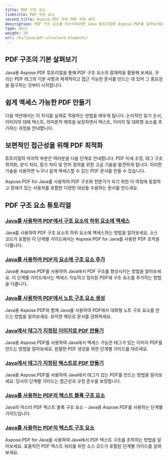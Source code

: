 ```yaml
---
title: PDF 구조 요소
linktitle: PDF 구조 요소
second_title: Aspose.PDF 자바 PDF 처리 API
description: PDF 구조 요소를 마스터하려면 Java 튜토리얼용 Aspose.PDF를 살펴보세요. 체계적이고 접근 가능한 PDF를 쉽게 만들 수 있습니다.
type: docs
weight: 20
url: /ko/java/pdf-structure-elements/
---
```


## PDF 구조의 기본 살펴보기

Java용 Aspose.PDF 튜토리얼을 통해 PDF 구조 요소의 잠재력을 활용해 보세요. 우리는 PDF 태그의 기본 사항과 체계적이고 접근 가능한 문서를 만드는 데 있어 그 중요성을 탐구하는 것부터 시작합니다. 

## 쉽게 액세스 가능한 PDF 만들기

다음 섹션에서는 이 지식을 실제로 적용하는 방법을 배우게 됩니다. 논리적인 읽기 순서, 이미지의 대체 텍스트, 의미론적 제목을 보장하면서 텍스트, 이미지 및 대화형 요소를 추가하는 과정을 안내합니다. 

## 보편적인 접근성을 위해 PDF 최적화

튜토리얼의 마지막 부분은 여러분을 다음 단계로 안내합니다. PDF 미세 조정, 태그 구조 최적화, 양식 처리, 링크 처리 및 언어 정의를 위한 고급 기술을 발견하게 됩니다. 이러한 기술을 사용하면 누구나 쉽게 액세스할 수 있는 PDF 문서를 만들 수 있습니다.

Aspose.PDF for Java를 사용하여 PDF 구조화 전문가가 되기 위한 이 여정에 동참하고 장애가 있는 사용자를 포함한 다양한 대상을 수용하는 문서를 만드세요.
## PDF 구조 요소 튜토리얼
### [Java를 사용하여 PDF에서 구조 요소의 하위 요소에 액세스](./access-children-elements-of-structure-element-in-pdf-using-java/)
Java를 사용하여 PDF 구조 요소의 하위 요소에 액세스하는 방법을 알아보세요. 소스 코드가 포함된 이 단계별 가이드에서는 Aspose.PDF for Java를 사용한 PDF 조작을 다룹니다.
### [Java를 사용하여 PDF의 요소에 구조 요소 추가](./add-structure-element-into-element-in-pdf-using-java/)
Java용 Aspose.PDF를 사용하여 Java에서 PDF 구조를 향상시키는 방법을 알아보세요. 이 단계별 가이드에서는 액세스 가능하고 정리된 PDF에 구조 요소를 추가하는 방법을 다룹니다.
### [Java를 사용하여 PDF에서 노트 구조 요소 생성](./create-note-structure-element-in-pdf-using-java/)
Java용 Aspose.PDF와 함께 Java를 사용하여 PDF에서 대화형 노트 구조 요소를 만드는 방법을 알아보세요. 유익한 메모로 문서를 강화하세요.
### [Java에서 태그가 지정된 이미지로 PDF 만들기](./create-pdf-with-tagged-image-in-java/)
Java용 Aspose.PDF를 사용하여 Java에서 액세스 가능한 태그가 있는 이미지 PDF를 만드는 방법을 알아보세요. 원활한 PDF 생성을 위한 단계별 가이드를 따르세요.
### [Java에서 태그가 지정된 텍스트로 PDF 만들기](./create-pdf-with-tagged-text-in-java/)
Java용 Aspose.PDF를 사용하여 Java에서 태그가 있는 PDF를 만드는 방법을 알아보세요. 당사의 단계별 가이드는 접근성과 규정 준수를 보장합니다.
### [Java를 사용하는 PDF의 텍스트 블록 구조 요소](./text-block-structure-elements-in-pdf-using-java/)
Java의 마스터 PDF 텍스트 블록 구조 요소 - Java용 Aspose.PDF를 사용하는 단계별 가이드입니다.
### [Java를 사용하는 PDF의 텍스트 구조 요소](./text-structure-elements-in-pdf-using-java/)
Aspose.PDF for Java를 사용하여 Java에서 PDF 텍스트 구조를 조작하는 방법을 알아보세요. 효율적인 PDF 텍스트 처리를 위한 소스 코드가 포함된 단계별 가이드를 살펴보세요.